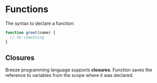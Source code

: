 # Functions

The syntax to declare a function:

```ts
function greet(name) {
  // do something
}
```

## Closures

Breeze programming language supports **closures**. Function saves the reference to variables from the scope where it was declared. 
